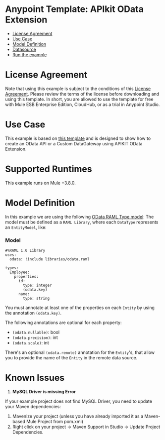 
# Anypoint Template: APIkit OData Extension

+ [License Agreement](#licenseagreement)
+ [Use Case](#usecase)
+ [Model Definition](#model)
+ [Datasource](#datasource)
+ [Run the example](#run)

# License Agreement <a name="licenseagreement"/>
Note that using this example is subject to the conditions of this [License Agreement](AnypointTemplateLicense.pdf).
Please review the terms of the license before downloading and using this template. In short, you are allowed to use the template for free with Mule ESB Enterprise Edition, CloudHub, or as a trial in Anypoint Studio.

# Use Case <a name="usecase"/>

This example is based on [this template](https://github.com/mulesoft/apikit-odata-template) and is designed to show how to create an OData API or a Custom DataGateway using APIKIT OData Extension.

# Supported Runtimes <a name="runtimes"/>

This example runs on Mule +3.8.0.

# Model Definition <a name="model"/>

In this example we are using the following [OData RAML Type model](/src/main/api/odata.raml):
The model must be defined as a `RAML Library`, where each `DataType` represents an `EntityModel`, like:

### Model

```raml
#%RAML 1.0 Library
uses:
  odata: !include libraries/odata.raml

types:
  Employee:
    properties:
      id:
        type: integer
        (odata.key)
      name:
        type: string
```

You must annotate at least one of the properties on each `Entity` by using the annotation `(odata.key)`.

The following annotations are optional for each property:

- `(odata.nullable)`: bool
- `(odata.precision)`: int
- `(odata.scale)`: int

There's an optional `(odata.remote)` annotation for the `Entity`'s, that allow you to provide the name of the `Entity` in the remote data source.

# Known Issues <a name="knownissues"/>

1. **MySQL Driver is missing Error**

 If your example project does not find MySQL Driver, you need to update your Maven dependencies:
  1. Mavenize your project (unless you have already imported it as a Maven-based Mule Project from pom.xml)
  2. Right click on your project -> Maven Support in Studio -> Update Project Dependencies.
